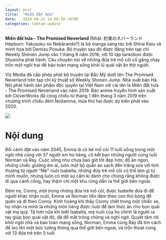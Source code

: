 ```yaml
---
layout: post
title:  "Miền đất hứa"
date:   2020-09-22 14:00:30 +0700
categories: tamtam update
---
```

<b>Miền đất hứa - The Promised Neverland </b> (Nhật: 約束のネバーランド Hepburn: Yakusoku no Nebārando?) là bộ manga sáng tác bởi Shirai Kaiu và minh họa bởi Demizu Posuka. Bộ truyện sau đó được đăng trên tạp chí Weekly Shōnen Jump vào 1 tháng 8 năm 2016, với 10 tập tankōbon được Shueisha phát hành. Câu chuyện nói về những đứa trẻ mồ côi cố gắng chạy trốn một ngôi trại để bảo toàn mạng sống khỏi lũ quái vật ăn thịt người.

Viz Media đã cấp phép phát bộ truyện tại Bắc Mỹ dưới tên The Promised Neverland trên tạp chí kỹ thuật số Weekly Shonen Jump. Nhà xuất bản Hà Nội phát hành sản phẩm độc quyền tại Việt Nam với cái tên là Miền đất hứa - The Promised Neverland vào năm 2019. Bản anime truyền hình sản xuất bởi CloverWorks đã công chiếu từ tháng 1 đến tháng 3 năm 2019 trên chương trình chiếu đêm Noitamina, mùa thứ hai được dự kiến phát vào 2020.

<img src="https://gamek.mediacdn.vn/133514250583805952/2020/6/14/photo-1-1592108598661104670393.jpg">

<h1>Nội dung</h1>

Bối cảnh đặt vào năm 2045, Emma là cô bé mồ côi 11 tuổi sống trong một ngôi nhà cùng với 37 người em họ hàng, cô kết bạn những người cùng tuổi Norman và Ray. Cuộc sống như chưa bao giờ tốt đẹp hơn; đồ ăn ngon, những chiếc giường êm ái, luôn một bộ quần áo sạch đến trắng xóa với tình thương từ người "Mẹ" nuôi Isabella, những đứa trẻ mồ côi có thể làm gì tự mình muốn, nhưng luôn có một sự cấm kị dành cho chúng rằng không được đi qua cánh cổng, hay thậm chí một khu rừng dẫn ra thế giới bên ngoài.

Đêm nọ, Conny, một trong những đứa trẻ mồ côi, được Isabelle đưa đi để người khác nhận nuôi, Emma và Norman liền đem theo con thỏ bông để quên và đi theo Conny. Kinh hoàng khi thấy Conny chết trong một chiếc xe, họ nhận ra mình là những món hàng được nuôi để làm thức ăn cho bọn quái vật ma quỷ. Tệ hơn nữa khi biết Isabella, mẹ nuôi của họ chính là người ra tay giúp bọn quái vật đó, đã để mắt trông chừng và nghi ngờ. Quyết tâm rời khỏi ngôi nhà và bảo toàn mạng sống, Norman, Emma cùng Ray đã tìm cách để leo lên một bức tường thông qua thế giới bên ngoài, và trốn thoát cùng với 13 đứa trẻ trên 5 tuổi
